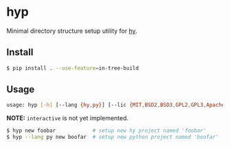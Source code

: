# hyp

Minimal directory structure setup utility for [hy](hylang.org/).

## Install

```sh
$ pip install . --use-feature=in-tree-build
```

## Usage

```sh
usage: hyp [-h] [--lang {hy,py}] [--lic {MIT,BSD2,BSD3,GPL2,GPL3,Apache}] {new,interactive} project
```

**NOTE:** `interactive` is not yet implemented.

```sh
$ hyp new foobar            # setup new hy project named 'foobar'
$ hyp --lang py new boofar  # setup new python project named 'boofar'
```
